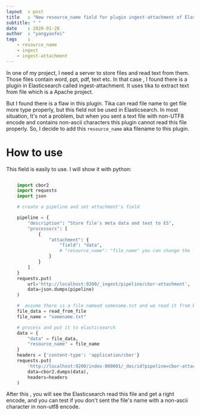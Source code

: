 ```yaml
---
layout	: post
title	: "New resource_name field for plugin ingest-attachment of Elasticsearch"
subtitle: " "
date	: 2020-01-28
author	: "yangyaofei"
tags	:
    - resource_name
    - ingest
    - ingest-attachment
---
```


In one of my project, I need a server to store files and read text from them.
Those files contain word, ppt, pdf, text etc. In that case , I found there is a
plugin in Elasticsearch called ingest-attachment. It uses tika to extract text
from file which is a Apache project.

But I found there is a flaw in this plugin. Tika can read file name to get file
more type properly, but this field not be used in Elasticsearch. In most situation,
It's not a problem, but when you sent a text file with non-UTF8 encode and contains
non-ascii characters this plugin cannot read this file properly. So, I decide to 
add this `resource_name` aka filename to this plugin.

# How to use

This field is easily to use. I will show it with python:

``` python

	import cbor2
	import requests
	import json

	# create a pipeline and set attachment's field

	pipeline = {
        "description": "Store file's meta data and text to ES",
        "processors": [
            {
                "attachment": {
                    "field": "data",
                    # "resource_name": "file_name" you can change the field name to want you want
                }
            }
		]
	}
	requests.put(
		url='http://localhost:9200/_ingest/pipeline/cbor-attachment',
		data=json.dumps(pipeline)
	)

	#  assume there is a file nameed somename.txt and we read it from binary
	file_data = read_from_file
	file_name = "somename.txt"

	# process and put it to elasticsearch
	data = {
		"data" = file_data,
		"resource_name" = file_name
	}
	headers = {'content-type': 'application/cbor'}
	requests.put(
    	'http://localhost:9200/index-000001/_doc/id?pipeline=cbor-attachment',
    	data=cbor2.dumps(data),
    	headers=headers
  	)
```

After this , you will see the Elasticsearch read this file and get a right encode,
and you can test if you don't sent the file's name with a non-ascii character in non-utf8
encode.


